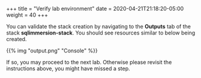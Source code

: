 +++
title = "Verify lab environment"
date = 2020-04-21T21:18:20-05:00
weight = 40
+++

You can validate the stack creation by navigating to the **Outputs** tab of the stack **sqlimmersion-stack**. You should see resources similar to below being created.

{{% img "output.png" "Console" %}}

If so, you may proceed to the next lab. Otherwise please revisit the instructions above, you might have missed a step.
